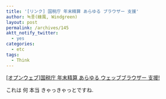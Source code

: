 ```yaml
---
title: '[リンク] 国税庁 年末精算 あらゆる ブラウザー 支援'
author: 녹풍(綠風, Windgreen)
layout: post
permalink: /archives/145
aktt_notify_twitter:
  - yes
categories:
  - etc
tags:
  - Think
---
```

<a href="http://openweb.or.kr/?p=2001" target="_blank">[オプンウェブ]国税庁 年末精算 あらゆる ウェッブブラウザー 支援!</a>

これは 何 本当 きゃっきゃっとですね.